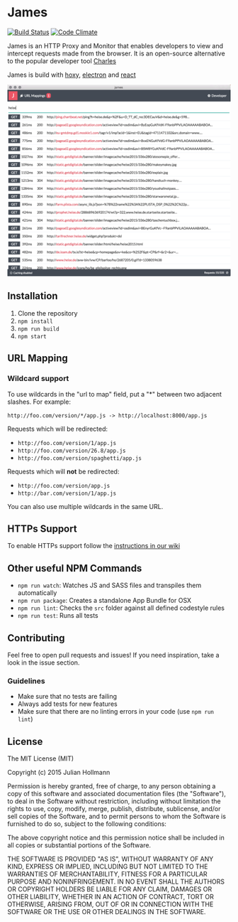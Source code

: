 # James

[![Build Status](https://travis-ci.org/uxebu/james.svg?branch=master)](https://travis-ci.org/uxebu/james)
[![Code Climate](https://codeclimate.com/github/uxebu/james/badges/gpa.svg)](https://codeclimate.com/github/uxebu/james)

James is an HTTP Proxy and Monitor that enables developers to view and intercept requests made from the browser.
It is an open-source alternative to the popular developer tool [Charles](http://www.charlesproxy.com/)

James is build with [hoxy](https://github.com/greim/hoxy), [electron](https://github.com/atom/electron) and [react](https://facebook.github.io/react/index.html)

![](resource/screenshot-1.png)

## Installation

 1. Clone the repository
 2. `npm install`
 3. `npm run build`
 4. `npm start`

## URL Mapping

### Wildcard support

To use wildcards in the "url to map" field, put a "*" between two adjacent slashes. For example:
```
http://foo.com/version/*/app.js -> http://localhost:8000/app.js
```
Requests which will be redirected:
* `http://foo.com/version/1/app.js`
* `http://foo.com/version/26.8/app.js`
* `http://foo.com/version/spaghetti/app.js`

Requests which will **not** be redirected:
* `http://foo.com/version/app.js`
* `http://bar.com/version/1/app.js`

You can also use multiple wildcards in the same URL.
 
## HTTPs Support

To enable HTTPs support follow the [instructions in our wiki](https://github.com/uxebu/james/wiki/Configuring-James-for-HTTPS)

## Other useful NPM Commands

- `npm run watch`: Watches JS and SASS files and transpiles them automatically
- `npm run package`: Creates a standalone App Bundle for OSX
- `npm run lint`: Checks the `src` folder against all defined codestyle rules
- `npm run test`: Runs all tests

## Contributing

Feel free to open pull requests and issues!
If you need inspiration, take a look in the issue section.

### Guidelines
- Make sure that no tests are failing
- Always add tests for new features
- Make sure that there are no linting errors in your code (use `npm run lint`)

## License
The MIT License (MIT)

Copyright (c) 2015 Julian Hollmann

Permission is hereby granted, free of charge, to any person obtaining a copy of this software and associated documentation files (the "Software"), to deal in the Software without restriction, including without limitation the rights to use, copy, modify, merge, publish, distribute, sublicense, and/or sell copies of the Software, and to permit persons to whom the Software is furnished to do so, subject to the following conditions:

The above copyright notice and this permission notice shall be included in all copies or substantial portions of the Software.

THE SOFTWARE IS PROVIDED "AS IS", WITHOUT WARRANTY OF ANY KIND, EXPRESS OR IMPLIED, INCLUDING BUT NOT LIMITED TO THE WARRANTIES OF MERCHANTABILITY, FITNESS FOR A PARTICULAR PURPOSE AND NONINFRINGEMENT. IN NO EVENT SHALL THE AUTHORS OR COPYRIGHT HOLDERS BE LIABLE FOR ANY CLAIM, DAMAGES OR OTHER LIABILITY, WHETHER IN AN ACTION OF CONTRACT, TORT OR OTHERWISE, ARISING FROM, OUT OF OR IN CONNECTION WITH THE SOFTWARE OR THE USE OR OTHER DEALINGS IN THE SOFTWARE.
